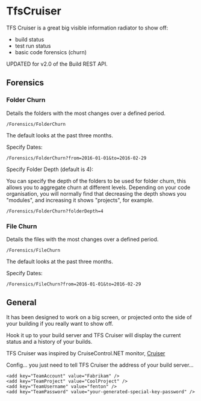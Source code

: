 # TfsCruiser

TFS Cruiser is a great big visible information radiator to show off:

 - build status
 - test run status
 - basic code forensics (churn)

UPDATED for v2.0 of the Build REST API.

## Forensics

### Folder Churn

Details the folders with the most changes over a defined period.

    /Forensics/FolderChurn

The default looks at the past three months.

Specify Dates:

    /Forensics/FolderChurn?from=2016-01-01&to=2016-02-29

Specify Folder Depth (default is 4):

You can specify the depth of the folders to be used for folder churn, this allows you to aggregate churn at different levels. Depending on your code 
organisation, you will normally find that decreasing the depth shows you "modules", and increasing it shows "projects", for example.

    /Forensics/FolderChurn?folderDepth=4

### File Churn

Details the files with the most changes over a defined period.

    /Forensics/FileChurn

The default looks at the past three months.

Specify Dates:

    /Forensics/FileChurn?from=2016-01-01&to=2016-02-29

## General

It has been designed to work on a big screen, or projected onto the side of your building if you really want to show off.

Hook it up to your build server and TFS Cruiser will display the current status and a history of your builds.

TFS Cruiser was inspired by CruiseControl.NET monitor, [Cruiser](https://github.com/Steve-Fenton/Cruiser)

Config... you just need to tell TFS Cruiser the address of your build server...

    <add key="TeamAccount" value="Fabrikam" />
    <add key="TeamProject" value="CoolProject" />
    <add key="TeamUsername" value="fenton" />
    <add key="TeamPassword" value="your-generated-special-key-password" />

